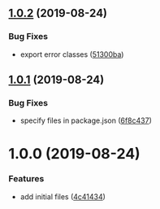 ## [1.0.2](https://github.com/zooxsmart/lambda-util/compare/1.0.1...1.0.2) (2019-08-24)


### Bug Fixes

* export error classes ([51300ba](https://github.com/zooxsmart/lambda-util/commit/51300ba))

## [1.0.1](https://github.com/zooxsmart/lambda-util/compare/1.0.0...1.0.1) (2019-08-24)


### Bug Fixes

* specify files in package.json ([6f8c437](https://github.com/zooxsmart/lambda-util/commit/6f8c437))

# 1.0.0 (2019-08-24)


### Features

* add initial files ([4c41434](https://github.com/zooxsmart/lambda-util/commit/4c41434))
